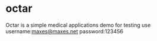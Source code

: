# octar
Octar is a simple medical applications demo
for testing use
username:maxes@maxes.net
password:123456
